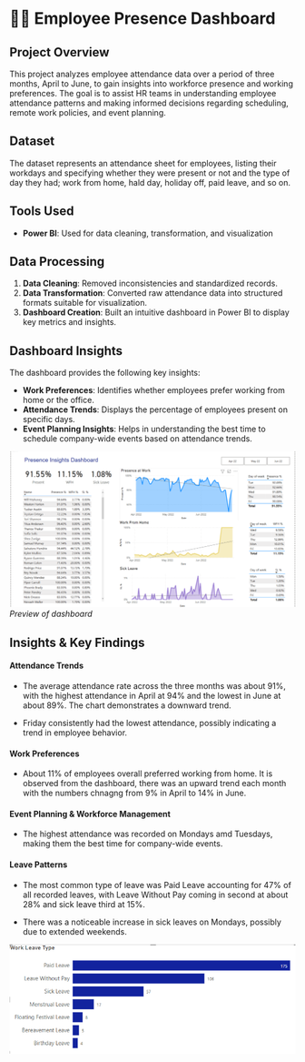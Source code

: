# 👨‍💼 Employee Presence Dashboard 

## Project Overview
This project analyzes employee attendance data over a period of three months, April to June, to gain insights into workforce presence and working preferences. The goal is to assist HR teams in understanding employee attendance patterns and making informed decisions regarding scheduling, remote work policies, and event planning.

## Dataset
The dataset represents an attendance sheet for employees, listing their workdays and specifying whether they were present or not and the type of day they had; work from home, hald day, holiday off, paid leave, and so on. 


## Tools Used
- **Power BI**: Used for data cleaning, transformation, and visualization

## Data Processing
1. **Data Cleaning**: Removed inconsistencies and standardized records.
2. **Data Transformation**: Converted raw attendance data into structured formats suitable for visualization.
3. **Dashboard Creation**: Built an intuitive dashboard in Power BI to display key metrics and insights.


## Dashboard Insights
The dashboard provides the following key insights:
- **Work Preferences**: Identifies whether employees prefer working from home or the office.
- **Attendance Trends**: Displays the percentage of employees present on specific days.
- **Event Planning Insights**: Helps in understanding the best time to schedule company-wide events based on attendance trends.


![Dashboard-Image](images/dashboard_image.png)
*Preview of dashboard*

## **Insights & Key Findings**  

#### **Attendance Trends**  
- The average attendance rate across the three months was about 91%, with the highest attendance in April at 94%  and the lowest in June at about 89%. The chart demonstrates a downward trend.

- Friday consistently had the lowest attendance, possibly indicating a trend in employee behavior.  


#### **Work Preferences**  
- About 11% of employees overall preferred working from home. It is observed from the dashboard, there was an upward trend each month with the numbers chnagng from 9% in April to 14% in June.

#### **Event Planning & Workforce Management**  
- The highest attendance was recorded on Mondays amd Tuesdays, making them the best time for company-wide events.

#### **Leave Patterns**  
- The most common type of leave was Paid Leave accounting for 47% of all recorded leaves, with Leave Without Pay coming in second at about 28% and sick leave third at 15%.

- There was a noticeable increase in sick leaves on Mondays, possibly due to extended weekends.  

![Leave_bar_chart](images/leave_type.png)

